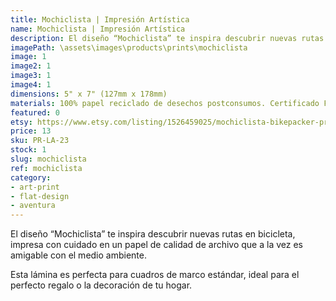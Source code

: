 ```yaml
---
title: Mochiclista | Impresión Artística
name: Mochiclista | Impresión Artística
description: El diseño “Mochiclista” te inspira descubrir nuevas rutas en bicicleta, impresa con cuidado en un papel de calidad de archivo que a la vez es amigable con el medio ambiente.
imagePath: \assets\images\products\prints\mochiclista
image: 1
image2: 1
image3: 1
image4: 1
dimensions: 5" x 7" (127mm x 178mm)
materials: 100% papel reciclado de desechos postconsumos. Certificado FSC.
featured: 0
etsy: https://www.etsy.com/listing/1526459025/mochiclista-bikepacker-print-thick
price: 13
sku: PR-LA-23
stock: 1
slug: mochiclista
ref: mochiclista
category:
- art-print
- flat-design
- aventura
---
```

El diseño “Mochiclista” te inspira descubrir nuevas rutas en bicicleta, impresa con cuidado en un papel de calidad de archivo que a la vez es amigable con el medio ambiente.

Esta lámina es perfecta para cuadros de marco estándar, ideal para el perfecto regalo o la decoración de tu hogar.
